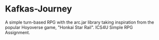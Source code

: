 # Kafkas-Journey
A simple turn-based RPG with the arc.jar library taking inspiration from the popular Hoyoverse game, "Honkai Star Rail". ICS4U Simple RPG Assignment.
